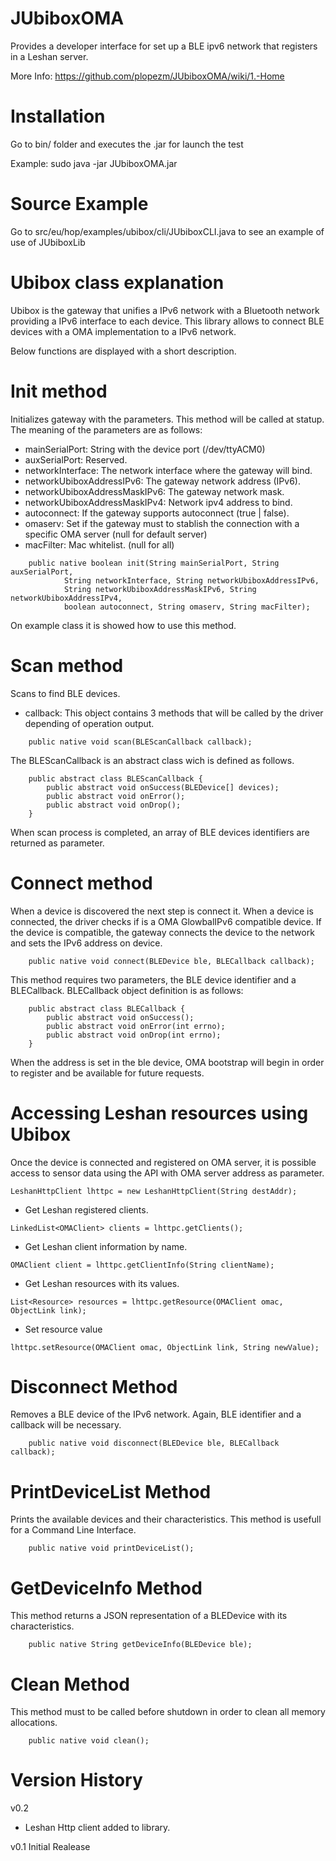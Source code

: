 JUbiboxOMA
==========

Provides a developer interface for set up a BLE ipv6 network that registers in a Leshan server.

More Info: https://github.com/plopezm/JUbiboxOMA/wiki/1.-Home

Installation
============

Go to bin/ folder and executes the .jar for launch the test

Example: sudo java -jar JUbiboxOMA.jar

Source Example
==============

Go to src/eu/hop/examples/ubibox/cli/JUbiboxCLI.java to see an example of use of JUbiboxLib

Ubibox class explanation
========================

Ubibox is the gateway that unifies a IPv6 network with a Bluetooth network providing a IPv6 interface to each device. This library allows to connect BLE devices with a OMA implementation to a IPv6 network. 

Below functions are displayed with a short description.

Init method
===========

Initializes gateway with the parameters. This method will be called at statup. The meaning of the parameters are as follows:

- mainSerialPort: String with the device port (/dev/ttyACM0)
- auxSerialPort: Reserved.
- networkInterface: The network interface where the gateway will bind.
- networkUbiboxAddressIPv6: The gateway network address (IPv6).
- networkUbiboxAddressMaskIPv6: The gateway network mask.
- networkUbiboxAddressMaskIPv4: Network ipv4 address to bind.
- autoconnect: If the gateway supports autoconnect (true | false).
- omaserv: Set if the gateway must to stablish the connection with a specific OMA server (null for default server)
- macFilter: Mac whitelist. (null for all)

```	
	public native boolean init(String mainSerialPort, String auxSerialPort,
			String networkInterface, String networkUbiboxAddressIPv6,
			String networkUbiboxAddressMaskIPv6, String networkUbiboxAddressIPv4,
			boolean autoconnect, String omaserv, String macFilter);
```	
On example class it is showed how to use this method.


Scan method
===========

Scans to find BLE devices.

- callback: This object contains 3 methods that will be called by the driver depending of operation output.

```
	public native void scan(BLEScanCallback callback);
```

The BLEScanCallback is an abstract class wich is defined as follows.
```
	public abstract class BLEScanCallback {
		public abstract void onSuccess(BLEDevice[] devices);
		public abstract void onError();
		public abstract void onDrop();
	}

```
When scan process is completed, an array of BLE devices identifiers are returned as parameter.


Connect method
==============

When a device is discovered the next step is connect it. When a device is connected, the driver checks if is a OMA GlowbalIPv6 compatible device. If the device is compatible, the gateway connects the device to the network and sets the IPv6 address on device.

```
	public native void connect(BLEDevice ble, BLECallback callback);
```
This method requires two parameters, the BLE device identifier and a BLECallback. BLECallback object definition is as follows:
```
	public abstract class BLECallback {
		public abstract void onSuccess();
		public abstract void onError(int errno);
		public abstract void onDrop(int errno);	
	}
```
When the address is set in the ble device, OMA bootstrap will begin in order to register and be available for future requests.

Accessing Leshan resources using Ubibox
=======================================

Once the device is connected and registered on OMA server, it is possible access to sensor data using the API with OMA server address as parameter. 
```
LeshanHttpClient lhttpc = new LeshanHttpClient(String destAddr);
```
* Get Leshan registered clients.
```
LinkedList<OMAClient> clients = lhttpc.getClients();
```
* Get Leshan client information by name.
```
OMAClient client = lhttpc.getClientInfo(String clientName);
```
* Get Leshan resources with its values.
```
List<Resource> resources = lhttpc.getResource(OMAClient omac, ObjectLink link);
```
* Set resource value
```
lhttpc.setResource(OMAClient omac, ObjectLink link, String newValue);
```

Disconnect Method
=================

Removes a BLE device of the IPv6 network. Again, BLE identifier and a callback will be necessary.

```	
	public native void disconnect(BLEDevice ble, BLECallback callback);
```

PrintDeviceList Method
======================

Prints the available devices and their characteristics. This method is usefull for a Command Line Interface.

```	
	public native void printDeviceList();
```	

GetDeviceInfo Method
====================

This method returns a JSON representation of a BLEDevice with its characteristics.

```
	public native String getDeviceInfo(BLEDevice ble);
```

Clean Method
============

This method must to be called before shutdown in order to clean all memory allocations.

```	
	public native void clean();
```

Version History
===============

v0.2

- Leshan Http client added to library.

v0.1 Initial Realease





